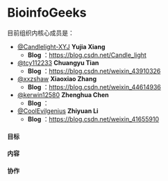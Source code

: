 # BioinfoGeeks



目前组织内核心成员是：
+ [@Candlelight-XYJ](https://github.com/Candlelight-XYJ)  **Yujia Xiang**
  + **Blog** ：https://blog.csdn.net/Candle_light
+ [@tcy112233](https://github.com/tcy112233)  **Chuangyu Tian**
  + **Blog** ：https://blog.csdn.net/weixin_43910326
+ [@xxzshaw](https://github.com/xxzshaw)  **Xiaoxiao Zhang**
  + **Blog** ：https://blog.csdn.net/weixin_44614936
+ [@kerwin12580](https://github.com/kerwin12580)  **Zhenghua Chen**
  + **Blog** ：
+ [@CoolEvilgenius](https://github.com/CoolEvilgenius)  **Zhiyuan Li**
  + **Blog** ：https://blog.csdn.net/weixin_41655910

#### 目标


#### 内容

#### 协作
